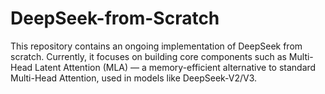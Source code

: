 # DeepSeek-from-Scratch
This repository contains an ongoing implementation of DeepSeek from scratch. Currently, it focuses on building core components such as Multi-Head Latent Attention (MLA) — a memory-efficient alternative to standard Multi-Head Attention, used in models like DeepSeek-V2/V3. 
